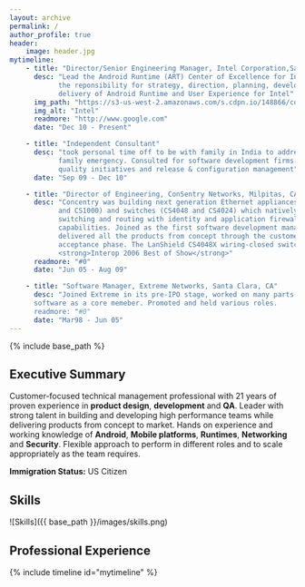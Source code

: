 ```yaml
---
layout: archive
permalink: /
author_profile: true
header:
    image: header.jpg
mytimeline:
    - title: "Director/Senior Engineering Manager, Intel Corporation,SantaClara, CA"
      desc: "Lead the Android Runtime (ART) Center of Excellence for Intel with
            the reponsibility for strategy, direction, planning, development and
            delivery of Android Runtime and User Experience for Intel"
      img_path: "https://s3-us-west-2.amazonaws.com/s.cdpn.io/148866/cd-icon-picture.svg"
      img_alt: "Intel"
      readmore: "http://www.google.com"
      date: "Dec 10 - Present"

    - title: "Independent Consultant"
      desc: "took personal time off to be with family in India to address a
            family emergency. Consulted for software development firms on the SDLC,
            quality initiatives and release & configuration management"
      date: "Sep 09 - Dec 10"

    - title: "Director of Engineering, ConSentry Networks, Milpitas, CA"
      desc: "Concentry was building next generation Ethernet appliances (CS2400
            and CS1000) and switches (CS4048 and CS4024) which natively integrated
            switching and routing with identity and application firewal 
            capabilities. Joined as the first software development manager and
            delivered all the products from concept through the customer
            acceptance phase. The LanShield CS4048X wiring-closed switch won
            <strong>Interop 2006 Best of Show</strong>"
      readmore: "#0"
      date: "Jun 05 - Aug 09"

    - title: "Software Manager, Extreme Networks, Santa Clara, CA"
      desc: "Joined Extreme in its pre-IPO stage, worked on many parts of the
      software as a core memeber. Promoted and held various roles.
      readmore: "#0"
      date: "Mar98 - Jun 05"
---
```


{% include base_path %}


Executive Summary
-----------------

Customer-focused technical management professional with 21 years of proven 
experience in **product design**, **development** and **QA**. Leader with strong
talent in building and developing high performance teams  while delivering 
products from concept to market. Hands on experience  and working knowledge of 
**Android**, **Mobile platforms**, **Runtimes**, **Networking** and **Security**.
Flexible approach to perform in different roles and to scale appropriately as the team requires.

**Immigration Status:** US Citizen


Skills
-------

![Skills]({{ base_path }}/images/skills.png)


Professional Experience
------------------------
{% include timeline id="mytimeline" %}
